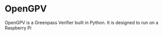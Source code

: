# OpenGPV

OpenGPV is a Greenpass Verifier built in Python. It is designed to run on a Raspberry Pi
